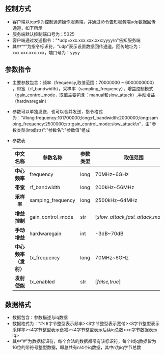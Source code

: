 ## 控制方式

- 客户端以tcp作为控制通道操作服务端，并通过命令告知服务端udp数据回传通道，如下所示
- 服务端默认控制端口号为：5025
- 客户端通过发送指令："*udp=xxx.xxx.xxx.xxx:yyyy\n"告知服务端
- 其中“*”为指令标识符，"udp"表示设置数据回传通道，回传地址为：xxx.xxx.xxx.xxx，端口号为：yyyy

## 参数指令

- 主要参数包含：频率（frequency,取值范围：70000000 ~ 6000000000） ，带宽（rf_bandwidth），采样率（sampling_frequency），增益控制模式（gain_control_mode，取值主要包含：manual和slow_attack）,手动增益（hardwaregain）
- 参数可以单独发送，也可以合并发送，指令格式为："#long:frequency:101700000;long:rf_bandwidth:2000000;long:samping_frequency:2500000;str:gain_control_mode:slow_attack\n"，由"参数类型(int或str)":"参数名":"参数值"组成
- 参数表

   中文名称|参数名称|参数类型|取值范围
   :--:|--|--|--
   __中心频率__|frequency|long|70MHz~6GHz
   __带宽__|rf_bandwidth|long|200kHz~56MHz
   __采样率__|samping_frequency|long|2500kHz~64MHz
   __增益控制__|gain_control_mode|str|[_slow_attack,fast_attack,manual_]
   __手动增益__|hardwaregain|int|-3dB~70dB
   __中心频率（发射）__|tx_frequency|long|70MHz~6GHz
   __发射使能__|tx_enabled|str|[_false,true_]


## 数据格式

- 数据包含：参数描述与iq数据
- 数据格式为：“#<8字节整型表示频率><8字节整型表示宽带><8字节整型表示采样率><4字节整型表示衰减><4字节整型表示后续iq总数><n字节数据表示iq>
- 其中"#"为数据标识符，每个合法的数据都带有该标识符，每个i或q数据皆为16位的带符号整型数据，即总共有n/4个iq数据，其中n为iq字节总数